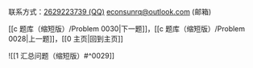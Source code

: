 联系方式：<a href="https://qm.qq.com/q/iA1sKuakak">2629223739 (QQ)</a> <a href="mailto:econsunrq@outlook.com">econsunrq@outlook.com (邮箱)</a>

[[c 题库（缩短版）/Problem 0030|下一题]]，[[c 题库（缩短版）/Problem 0028|上一题]]，[[0 主页|回到主页]]

![[1 汇总问题（缩短版）#^0029]]